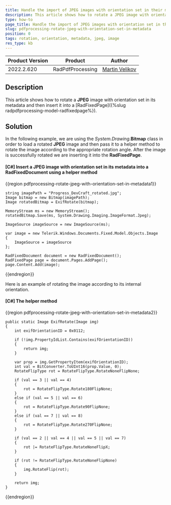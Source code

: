 ```yaml
---
title: Handle the import of JPEG images with orientation set in their metadata different than 0 (normal) | Telerik Document Processing
description: This article shows how to rotate a JPEG image with orientation set in its metadata and then insert it into a RadFixedPage.
type: how-to
page_title: Handle the import of JPEG images with orientation set in their metadata different than 0 (normal)
slug: pdfprocessing-rotate-jpeg-with-orientation-set-in-metadata
position: 0
tags: rotation, orientation, metadata, jpeg, image
res_type: kb
---
```


<table>
<thead>
	<tr>
		<th>Product Version</th>
		<th>Product</th>
		<th>Author</th>
	</tr>
</thead>
<tbody>
	<tr>
		<td>2022.2.620</td>
		<td>RadPdfProcessing</td>
		<td><a href="https://www.telerik.com/blogs/author/martin-velikov">Martin Velikov</a></td>
	</tr>
</tbody>
</table>

## Description

This article shows how to rotate a **JPEG** image with orientation set in its metadata and then insert it into a [RadFixedPage]({%slug radpdfprocessing-model-radfixedpage%}).

## Solution

In the following example, we are using the _System.Drawing._**Bitmap** class in order to load a rotated **JPEG** image and then pass it to a helper method to rotate the image according to the appropriate rotation angle. 
After the image is successfully rotated we are inserting it into the **RadFixedPage**.

#### __[C#] Insert a JPEG image with orientation set in its metadata into a RadFixedDocument using a helper method__

{{region pdfprocessing-rotate-jpeg-with-orientation-set-in-metadata1}}

	string imagePath = "Progress_DevCraft_rotated.jpg";
	Image bitmap = new Bitmap(imagePath);
	Image rotatedBitmap = ExifRotate(bitmap);

	MemoryStream ms = new MemoryStream();
	rotatedBitmap.Save(ms, System.Drawing.Imaging.ImageFormat.Jpeg);

	ImageSource imageSource = new ImageSource(ms);

	var image = new Telerik.Windows.Documents.Fixed.Model.Objects.Image
	{
		ImageSource = imageSource
	};

	RadFixedDocument document = new RadFixedDocument();
	RadFixedPage page = document.Pages.AddPage();
	page.Content.Add(image);
{{endregion}}

Here is an example of rotating the image according to its internal orientation.

#### __[C#] The helper method__

{{region pdfprocessing-rotate-jpeg-with-orientation-set-in-metadata2}}

	public static Image ExifRotate(Image img)
	{
		int exifOrientationID = 0x0112;

		if (!img.PropertyIdList.Contains(exifOrientationID))
		{
			return img;
		}

		var prop = img.GetPropertyItem(exifOrientationID);
		int val = BitConverter.ToUInt16(prop.Value, 0);
		RotateFlipType rot = RotateFlipType.RotateNoneFlipNone;

		if (val == 3 || val == 4)
		{
			rot = RotateFlipType.Rotate180FlipNone;
		}
		else if (val == 5 || val == 6)
		{
			rot = RotateFlipType.Rotate90FlipNone;
		}
		else if (val == 7 || val == 8)
		{
			rot = RotateFlipType.Rotate270FlipNone;
		}

		if (val == 2 || val == 4 || val == 5 || val == 7)
		{
			rot |= RotateFlipType.RotateNoneFlipX;
		}

		if (rot != RotateFlipType.RotateNoneFlipNone)
		{
			img.RotateFlip(rot);
		}

		return img;
	}
{{endregion}}
